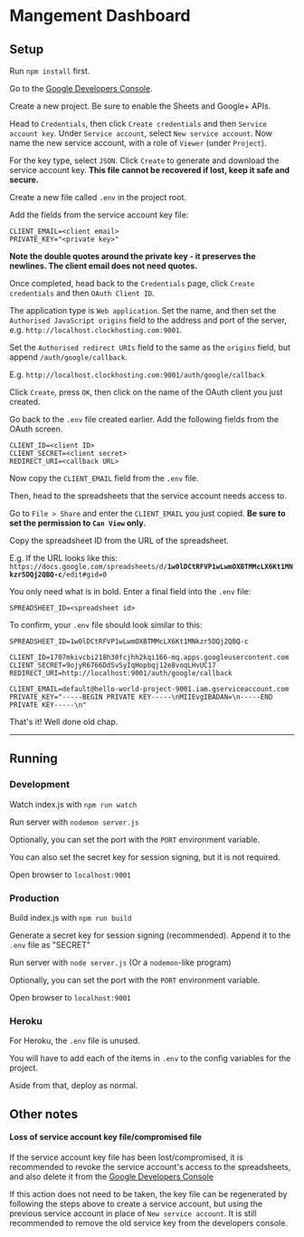 # Mangement Dashboard

## Setup

Run `npm install` first.

Go to the [Google Developers Console](https://console.developers.google.com/apis).

Create a new project. Be sure to enable the Sheets and Google+ APIs.

Head to `Credentials`, then click `Create credentials` and then `Service account key`. Under `Service account`, select `New service account`. Now name the new service account, with a role of `Viewer` (under `Project`).

For the key type, select `JSON`. Click `Create` to generate and download the service account key.
**This file cannot be recovered if lost, keep it safe and secure.**

Create a new file called `.env` in the project root.

Add the fields from the service account key file:

```
CLIENT_EMAIL=<client email>
PRIVATE_KEY="<private key>"
```

**Note the double quotes around the private key - it preserves the newlines. The client email does not need quotes.**


Once completed, head back to the `Credentials` page, click `Create credentials` and then `OAuth Client ID`.

The application type is `Web application`. Set the name, and then set the `Authorised JavaScript origins` field to the address and port of the server, e.g. `http://localhost.clockhosting.com:9001`.

Set the `Authorised redirect URIs` field to the same as the `origins` field, but append `/auth/google/callback`.

E.g. `http://localhost.clockhosting.com:9001/auth/google/callback`

Click `Create`, press `OK`, then click on the name of the OAuth client you just created.

Go back to the `.env` file created earlier. Add the following fields from the OAuth screen.

```
CLIENT_ID=<client ID>
CLIENT_SECRET=<client secret>
REDIRECT_URI=<callback URL>
```

Now copy the `CLIENT_EMAIL` field from the `.env` file.

Then, head to the spreadsheets that the service account needs access to.

Go to `File > Share` and enter the `CLIENT_EMAIL` you just copied. **Be sure to set the permission to `Can View` only.**

Copy the spreadsheet ID from the URL of the spreadsheet.

E.g. If the URL looks like this: `https://docs.google.com/spreadsheets/d/`**`1w0lDCtRFVP1wLwmOXBTMMcLX6Kt1MNkzr5DQj2QBQ-c`**`/edit#gid=0`

You only need what is in bold. Enter a final field into the `.env` file:

```
SPREADSHEET_ID=<spreadsheet id>
```

To confirm, your `.env` file should look similar to this:

```
SPREADSHEET_ID=1w0lDCtRFVP1wLwmOXBTMMcLX6Kt1MNkzr5DQj2QBQ-c

CLIENT_ID=1707mkivcbi218h30fcjhh2kqi166-mq.apps.googleusercontent.com
CLIENT_SECRET=9ojyR6766DdSvSyIqHopbqj12e8voqLHvUC17
REDIRECT_URI=http://localhost:9001/auth/google/callback

CLIENT_EMAIL=default@hello-world-project-9001.iam.gserviceaccount.com
PRIVATE_KEY="-----BEGIN PRIVATE KEY-----\nMIIEvgIBADAN=\n-----END PRIVATE KEY-----\n"
```

That's it! Well done old chap.

*****
## Running
### Development

Watch index.js with `npm run watch`

Run server with `nodemon server.js`

Optionally, you can set the port with the `PORT` environment variable.

You can also set the secret key for session signing, but it is not required.

Open browser to `localhost:9001`

### Production

Build index.js with `npm run build`

Generate a secret key for session signing (recommended). Append it to the `.env` file as "SECRET"

Run server with `node server.js` (Or a `nodemon`-like program)

Optionally, you can set the port with the `PORT` environment variable.

Open browser to `localhost:9001`

### Heroku

For Heroku, the `.env` file is unused.

You will have to add each of the items in `.env` to the config variables for the project.

Aside from that, deploy as normal.

## Other notes

#### Loss of service account key file/compromised file

If the service account key file has been lost/compromised, it is recommended to revoke the service account's access to the spreadsheets, and also delete it from the [Google Developers Console](https://console.developers.google.com/apis)

If this action does not need to be taken, the key file can be regenerated by following the steps above to create a service account, but using the previous service account in place of `New service account`. It is still recommended to remove the old service key from the developers console.
